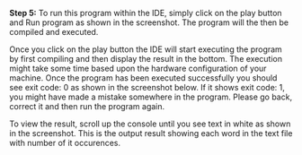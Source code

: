 **Step 5:** To run this program within the IDE, simply click on the play button and Run program as shown in the screenshot. The program will the then be compiled and executed.



Once you click on the play button the IDE will start executing the program by first compiling and then display the result in the bottom. The execution might take some time based upon the hardware configuration of your machine. Once the program has been executed successfully you should see exit code: 0 as shown in the screenshot below. If it shows exit code: 1, you might have made a mistake somewhere in the program. Please go back, correct it and then run the program again.


To view the result, scroll up the console until you see text in white as shown in the screenshot. This is the output result showing each word in the text file with number of it occurences.